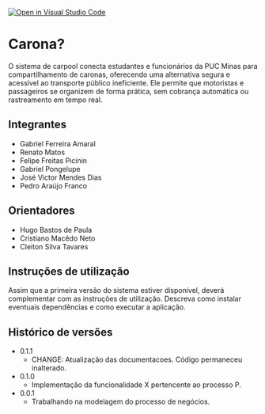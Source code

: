 [![Open in Visual Studio Code](https://classroom.github.com/assets/open-in-vscode-2e0aaae1b6195c2367325f4f02e2d04e9abb55f0b24a779b69b11b9e10269abc.svg)](https://classroom.github.com/online_ide?assignment_repo_id=18264823&assignment_repo_type=AssignmentRepo)
# Carona?
O sistema de carpool conecta estudantes e funcionários da PUC Minas para compartilhamento de caronas, oferecendo uma alternativa segura e acessível ao transporte público ineficiente. Ele permite que motoristas e passageiros se organizem de forma prática, sem cobrança automática ou rastreamento em tempo real.


## Integrantes

* Gabriel Ferreira Amaral
* Renato Matos 
* Felipe Freitas Picinin
* Gabriel Pongelupe
* José Victor Mendes Dias
* Pedro Araújo Franco

## Orientadores

* Hugo Bastos de Paula
* Cristiano Macêdo Neto
* Cleiton Silva Tavares

## Instruções de utilização

Assim que a primeira versão do sistema estiver disponível, deverá complementar com as instruções de utilização. Descreva como instalar eventuais dependências e como executar a aplicação.

## Histórico de versões

* 0.1.1
    * CHANGE: Atualização das documentacoes. Código permaneceu inalterado.
* 0.1.0
    * Implementação da funcionalidade X pertencente ao processo P.
* 0.0.1
    * Trabalhando na modelagem do processo de negócios.

